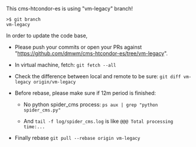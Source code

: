 This cms-htcondor-es is using "vm-legacy" branch!

```
>$ git branch
vm-legacy
```

In order to update the code base,

- Please push your commits or open your PRs against "https://github.com/dmwm/cms-htcondor-es/tree/vm-legacy".

- In virtual machine, fetch: `git fetch --all`

- Check the difference between local and remote to be sure: `git diff vm-legacy origin/vm-legacy`

- Before rebase, please make sure if 12m period is finished:

    - No python spider_cms process: `ps aux | grep "python spider_cms.py"`

    - And `tail -f log/spider_cms.log` is like `@@@ Total processing time:...`

- Finally rebase `git pull --rebase origin vm-legacy`
